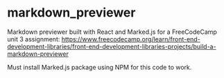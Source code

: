 # markdown_previewer
Markdown previewer built with React and Marked.js for a FreeCodeCamp unit 3 assignment: https://www.freecodecamp.org/learn/front-end-development-libraries/front-end-development-libraries-projects/build-a-markdown-previewer

Must install Marked.js package using NPM for this code to work.
